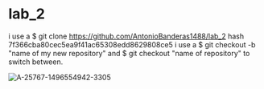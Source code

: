 # lab_2

i use a $ git clone https://github.com/AntonioBanderas1488/lab_2
hash 7f366cba80cec5ea9f41ac65308edd8629808ce5
i use a $ git checkout -b "name of my new repository" and $ git checkout "name of repository" to switch between.


![A-25767-1496554942-3305](https://user-images.githubusercontent.com/128363577/236775422-0077ba73-506d-4c16-b914-51885c022ae9.jpg)
